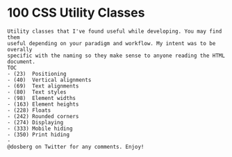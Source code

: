 # 100 CSS Utility Classes

	Utility classes that I've found useful while developing. You may find them 
	useful depending on your paradigm and workflow. My intent was to be overally 
	specific with the naming so they make sense to anyone reading the HTML document. 
	TOC
	- (23)	Positioning
	- (40) 	Vertical alignments	
	- (69) 	Text alignments
	- (80) 	Text styles
	- (98) 	Element widths
	- (163) Element heights
	- (228) Floats
	- (242) Rounded corners
	- (274) Displaying
	- (333) Mobile hiding
	- (350) Print hiding
	- 
	@dosberg on Twitter for any comments. Enjoy!

